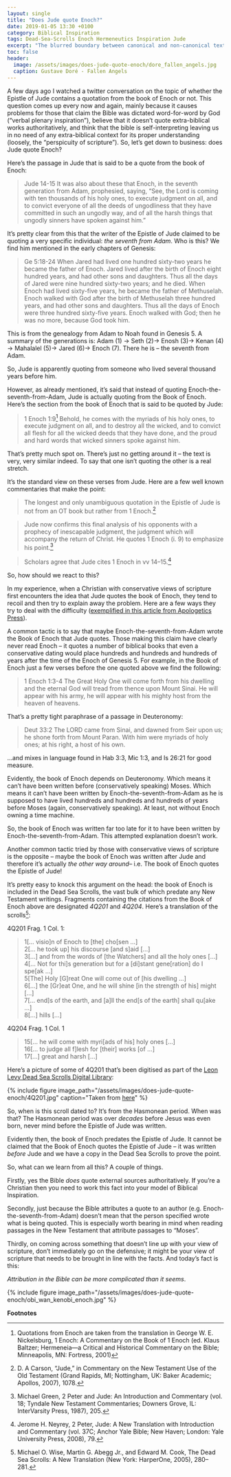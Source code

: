 ```yaml
---
layout: single
title: "Does Jude quote Enoch?"
date: 2019-01-05 13:30 +0100
category: Biblical Inspiration
tags: Dead-Sea-Scrolls Enoch Hermeneutics Inspiration Jude
excerpt: "The blurred boundary between canonical and non-canonical texts."
toc: false
header:
  image: /assets/images/does-jude-quote-enoch/dore_fallen_angels.jpg
  caption: Gustave Doré - Fallen Angels
---
```


A few days ago I watched a twitter conversation on the topic of whether the Epistle of Jude contains a quotation from the book of Enoch or not. This question comes up every now and again, mainly because it causes problems for those that claim the Bible was dictated word-for-word by God (“verbal plenary inspiration”), believe that it doesn’t quote extra-biblical works authoritatively, and think that the bible is self-interpreting leaving us in no need of any extra-biblical context for its proper understanding (loosely, the “perspicuity of scripture”). So, let’s get down to business: does Jude quote Enoch?

Here’s the passage in Jude that is said to be a quote from the book of Enoch:

> Jude 14-15 It was also about these that Enoch, in the seventh generation from Adam, prophesied, saying, “See, the Lord is coming with ten thousands of his holy ones, to execute judgment on all, and to convict everyone of all the deeds of ungodliness that they have committed in such an ungodly way, and of all the harsh things that ungodly sinners have spoken against him.”

It’s pretty clear from this that the writer of the Epistle of Jude claimed to be quoting a very specific individual: _the seventh from Adam_. Who is this? We find him mentioned in the early chapters of Genesis:

> Ge 5:18-24 When Jared had lived one hundred sixty-two years he became the father of Enoch. Jared lived after the birth of Enoch eight hundred years, and had other sons and daughters. Thus all the days of Jared were nine hundred sixty-two years; and he died. When Enoch had lived sixty-five years, he became the father of Methuselah. Enoch walked with God after the birth of Methuselah three hundred years, and had other sons and daughters. Thus all the days of Enoch were three hundred sixty-five years. Enoch walked with God; then he was no more, because God took him.

This is from the genealogy from Adam to Noah found in Genesis 5. A summary of the generations is: Adam (1) → Seth (2)→ Enosh (3)→ Kenan (4) → Mahalalel (5)→ Jared (6)→ Enoch (7). There he is – the seventh from Adam.

So, Jude is apparently quoting from someone who lived several thousand years before him.

However, as already mentioned, it’s said that instead of quoting Enoch-the-seventh-from-Adam, Jude is actually quoting from the Book of Enoch. Here’s the section from the book of Enoch that is said to be quoted by Jude:

> 1 Enoch 1:9[^1] Behold, he comes with the myriads of his holy ones, to execute judgment on all, and to destroy all the wicked, and to convict all flesh for all the wicked deeds that they have done, and the proud and hard words that wicked sinners spoke against him.

That’s pretty much spot on. There’s just no getting around it – the text is very, very similar indeed. To say that one isn’t quoting the other is a real stretch.

It’s the standard view on these verses from Jude. Here are a few well known commentaries that make the point:

> The longest and only unambiguous quotation in the Epistle of Jude is not from an OT book but rather from 1 Enoch.[^2]

> Jude now confirms this final analysis of his opponents with a prophecy of inescapable judgment, the judgment which will accompany the return of Christ. He quotes 1 Enoch (i. 9) to emphasize his point.[^3]

> Scholars agree that Jude cites 1 Enoch in vv 14–15.[^4]

So, how should we react to this?

In my experience, when a Christian with conservative views of scripture first encounters the idea that Jude quotes the book of Enoch, they tend to recoil and then try to explain away the problem. Here are a few ways they try to deal with the difficulty ([exemplified in this article from Apologetics Press](http://apologeticspress.org/apcontent.aspx?category=6&article=1179)).

A common tactic is to say that maybe Enoch-the-seventh-from-Adam wrote the Book of Enoch that Jude quotes. Those making this claim have clearly never read Enoch – it quotes a number of biblical books that even a conservative dating would place hundreds and hundreds and hundreds of years after the time of the Enoch of Genesis 5. For example, in the Book of Enoch just a few verses before the one quoted above we find the following:

> 1 Enoch 1:3-4 The Great Holy One will come forth from his dwelling and the eternal God will tread from thence upon Mount Sinai. He will appear with his army, he will appear with his mighty host from the heaven of heavens.

That’s a pretty tight paraphrase of a passage in Deuteronomy:

> Deut 33:2 The LORD came from Sinai, and dawned from Seir upon us; he shone forth from Mount Paran. With him were myriads of holy ones; at his right, a host of his own.

…and mixes in language found in Hab 3:3, Mic 1:3, and Is 26:21 for good measure.

Evidently, the book of Enoch depends on Deuteronomy. Which means it can’t have been written before (conservatively speaking) Moses. Which means it can’t have been written by Enoch-the-seventh-from-Adam as he is supposed to have lived hundreds and hundreds and hundreds of years before Moses (again, conservatively speaking). At least, not without Enoch owning a time machine.

So, the book of Enoch was written far too late for it to have been written by Enoch-the-seventh-from-Adam. This attempted explanation doesn’t work.

Another common tactic tried by those with conservative views of scripture is the opposite – maybe the book of Enoch was written after Jude and therefore it’s actually _the other way around_– i.e. The book of Enoch quotes the Epistle of Jude!

It’s pretty easy to knock this argument on the head: the book of Enoch is included in the Dead Sea Scrolls, the vast bulk of which predate any New Testament writings. Fragments containing the citations from the Book of Enoch above are designated _4Q201_ and _4Q204_. Here’s a translation of the scrolls[^5]:

4Q201 Frag. 1 Col. 1:

> 1[… visio]n of Enoch to [the] cho[sen …]<br/>
> 2[… he took up] his discourse [and s]aid […]<br/>
> 3[…] and from the words of [the Watchers] and all the holy ones […]<br/>
> 4[… Not for thi]s generation but for a [di]stant gene[ration] do I spe[ak …]<br/>
> 5[The] Holy [G]reat One will come out of [his dwelling …]<br/>
> 6[…] the [Gr]eat One, and he will shine [in the strength of his] might […]<br/>
> 7[… end]s of the earth, and [a]ll the end[s of the earth] shall qu[ake …]<br/>
> 8[…] hills […]<br/>

4Q204 Frag. 1 Col. 1

> 15[… he will come with myri[ads of his] holy ones […]<br/>
16[… to judge all f]lesh for [their] works [of …]<br/>
17[…] great and harsh […]<br/>

Here’s a picture of some of 4Q201 that’s been digitised as part of the [Leon Levy Dead Sea Scrolls Digital Library](https://www.deadseascrolls.org.il/):

{% include figure image_path="/assets/images/does-jude-quote-enoch/4Q201.jpg" caption="Taken from [here](https://www.deadseascrolls.org.il/explore-the-archive/image/B-298328)" %}

So, when is this scroll dated to? It’s from the Hasmonean period. When was that? The Hasmonean period was over _decades_ before Jesus was even born, never mind before the Epistle of Jude was written.

Evidently then, the book of Enoch predates the Epistle of Jude. It cannot be claimed that the Book of Enoch quotes the Epistle of Jude – it was written _before_ Jude and we have a copy in the Dead Sea Scrolls to prove the point.

So, what can we learn from all this? A couple of things.

Firstly, yes the Bible _does_ quote external sources authoritatively. If you’re a Christian then you need to work this fact into your model of Biblical Inspiration.

Secondly, just because the Bible attributes a quote to an author (e.g. Enoch-the-seventh-from-Adam) doesn’t mean that the person specified wrote what is being quoted. This is especially worth bearing in mind when reading passages in the New Testament that attribute passages to “Moses”.

Thirdly, on coming across something that doesn’t line up with your view of scripture, don’t immediately go on the defensive; it might be your view of scripture that needs to be brought in line with the facts. And today’s fact is this:

_Attribution in the Bible can be more complicated than it seems_.

{% include figure image_path="/assets/images/does-jude-quote-enoch/obi_wan_kenobi_enoch.jpg" %}



**Footnotes**

[^1]: Quotations from Enoch are taken from the translation in George W. E. Nickelsburg, 1 Enoch: A Commentary on the Book of 1 Enoch (ed. Klaus Baltzer; Hermeneia—a Critical and Historical Commentary on the Bible; Minneapolis, MN: Fortress, 2001)
[^2]: D. A Carson, “Jude,” in Commentary on the New Testament Use of the Old Testament (Grand Rapids, MI; Nottingham, UK: Baker Academic; Apollos, 2007), 1078.
[^3]: Michael Green, 2 Peter and Jude: An Introduction and Commentary (vol. 18; Tyndale New Testament Commentaries; Downers Grove, IL: InterVarsity Press, 1987), 205.
[^4]: Jerome H. Neyrey, 2 Peter, Jude: A New Translation with Introduction and Commentary (vol. 37C; Anchor Yale Bible; New Haven; London: Yale University Press, 2008), 79.
[^5]: Michael O. Wise, Martin G. Abegg Jr., and Edward M. Cook, The Dead Sea Scrolls: A New Translation (New York: HarperOne, 2005), 280–281.
